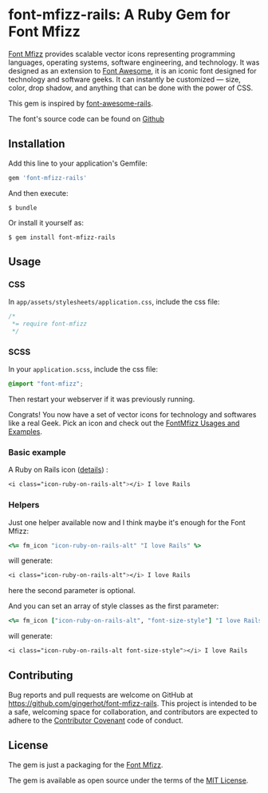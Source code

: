 # font-mfizz-rails: A Ruby Gem for Font Mfizz

[Font Mfizz](http://fizzed.com/oss/font-mfizz) provides scalable vector icons representing programming languages, operating systems, software engineering, and technology. It was designed as an extension to [Font Awesome](http://fontawesome.io/), it is an iconic font designed for technology and software geeks. It can instantly be customized — size, color, drop shadow, and anything that can be done with the power of CSS.

This gem is inspired by [font-awesome-rails](https://github.com/bokmann/font-awesome-rails).

The font's source code can be found on [Github](https://github.com/fizzed/font-mfizz)

## Installation

Add this line to your application's Gemfile:

```ruby
gem 'font-mfizz-rails'
```

And then execute:

    $ bundle

Or install it yourself as:

    $ gem install font-mfizz-rails

## Usage

### CSS

In `app/assets/stylesheets/application.css`, include the css file:

```css
/*
 *= require font-mfizz
 */
```

### SCSS

In your `application.scss`, include the css file:


```scss
@import "font-mfizz";
```

Then restart your webserver if it was previously running.

Congrats! You now have a set of vector icons for technology and softwares like a real Geek. Pick an icon and check out the
[FontMfizz Usages and Examples](http://fizzed.com/oss/font-mfizz).

### Basic example

A Ruby on Rails icon ([details](http://fizzed.com/oss/font-mfizz/icon-ruby-on-rails-alt)) :

```css
<i class="icon-ruby-on-rails-alt"></i> I love Rails
```

### Helpers

Just one helper available now and I think maybe it's enough for the Font Mfizz:

```ruby
<%= fm_icon "icon-ruby-on-rails-alt" "I love Rails" %>
```

will generate:

```css
<i class="icon-ruby-on-rails-alt"></i> I love Rails
```

here the second parameter is optional.

And you can set an array of style classes as the first parameter:

```ruby
<%= fm_icon ["icon-ruby-on-rails-alt", "font-size-style"] "I love Rails" %>
```

will generate:

```css
<i class="icon-ruby-on-rails-alt font-size-style"></i> I love Rails
```

## Contributing

Bug reports and pull requests are welcome on GitHub at https://github.com/gingerhot/font-mfizz-rails. This project is intended to be a safe, welcoming space for collaboration, and contributors are expected to adhere to the [Contributor Covenant](http://contributor-covenant.org) code of conduct.


## License

The gem is just a packaging for the [Font Mfizz](https://github.com/fizzed/font-mfizz).

The gem is available as open source under the terms of the [MIT License](http://opensource.org/licenses/MIT).

